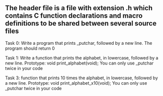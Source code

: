 ## The header file is a file with extension .h which contains C function declarations and macro definitions to be shared between several source files

Task 0: Write a program that prints _putchar, followed by a new line.
The program should return 0


Task 1: Write a function that prints the alphabet, in lowercase, followed by a new line.
Prototype: void print_alphabet(void);
You can only use _putchar twice in your code


Task 3: function that prints 10 times the alphabet, in lowercase, followed by a new line.
Prototype: void print_alphabet_x10(void);
You can only use _putchar twice in your code



